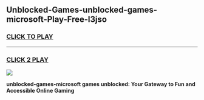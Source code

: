 
## Unblocked-Games-unblocked-games-microsoft-Play-Free-l3jso
<h3>
<a href="https://premium76.site?title=unblocked-games-microsoft&ref=15A">CLICK TO PLAY</a></h3>
<hr>

<h3>
<a href="https://premium76.site?title=unblocked-games-microsoft&ref=15A">CLICK 2 PLAY</a>
  
</h3>

<a href="https://premium76.site?title=unblocked-games-microsoft&ref=15A"><img src="https://clearcache.store/games.png"></a>


**unblocked-games-microsoft games unblocked: Your Gateway to Fun and Accessible Online Gaming**
